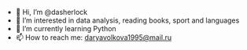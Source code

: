 - 👋 Hi, I’m @dasherlock
- 👀 I’m interested in data analysis, reading books, sport and languages
- 🌱 I’m currently learning Python
- 📫 How to reach me: daryavolkova1995@mail.ru

<!---
dasherlock/dasherlock is a ✨ special ✨ repository because its `README.md` (this file) appears on your GitHub profile.
You can click the Preview link to take a look at your changes.
--->
